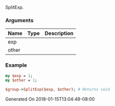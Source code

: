 SplitExp.
### Arguments
**Name**|**Type**|**Description**
:---|:---|:---
exp||
other||

### Example

```perl
my $exp = 1;
my $other = 1;

$group->SplitExp($exp, $other); # Returns void
```


Generated On 2018-01-15T13:04:48-08:00